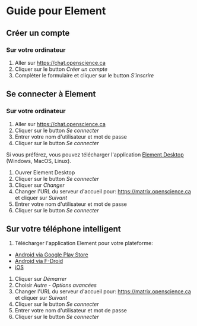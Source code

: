 # Guide pour Element

## Créer un compte

### Sur votre ordinateur

1. Aller sur https://chat.openscience.ca
1. Cliquer sur le button *Créer un compte*
1. Compléter le formulaire et cliquer sur le button *S'inscrire*

## Se connecter à Element

### Sur votre ordinateur

1. Aller sur https://chat.openscience.ca
1. Cliquer sur le button *Se connecter*
1. Entrer votre nom d'utilisateur et mot de passe
1. Cliquer sur le button *Se connecter*

Si vous préférez, vous pouvez télécharger l'application
[Element Desktop][desktop] (Windows, MacOS, Linux).

1. Ouvrer Element Desktop
1. Cliquer sur le button *Se connecter*
1. Cliquer sur *Changer*
1. Changer l'URL du serveur d'accueil pour: https://matrix.openscience.ca et
   cliquer sur *Suivant*
1. Entrer votre nom d'utilisateur et mot de passe
1. Cliquer sur le button *Se connecter*

## Sur votre téléphone intelligent

1. Télécharger l'application Element pour votre plateforme:
  * [Android via Google Play Store][google]
  * [Android via F-Droid][fdroid]
  * [iOS][ios]
1. Cliquer sur *Démarrer*
1. Choisir *Autre - Options avancées*
1. Changer l'URL du serveur d'accueil pour: https://matrix.openscience.ca et
   cliquer sur *Suivant*
1. Cliquer sur le button *Se connecter*
1. Entrer votre nom d'utilisateur et mot de passe
1. Cliquer sur le button *Se connecter*

[desktop]: https://element.io/get-started
[google]: https://play.google.com/store/apps/details?id=im.vector.app
[fdroid]: https://f-droid.org/en/packages/im.vector.app/
[ios]: https://apps.apple.com/app/vector/id1083446067

